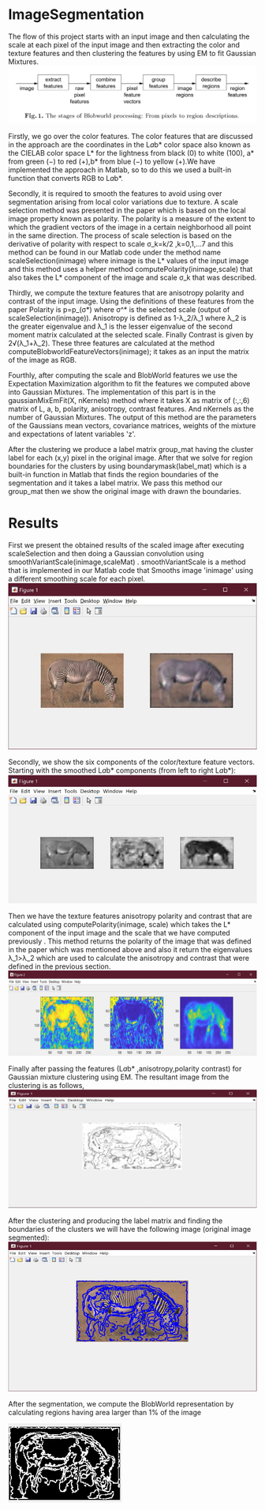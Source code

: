 # ImageSegmentation
 The flow of this project starts with an input image and then calculating the scale at each pixel of the input image and then extracting the color and texture features and then clustering the features by using EM to fit Gaussian Mixtures.
![alt text](https://raw.githubusercontent.com/hasanneo/ImageSegmentation/master/images/flow.jpg)

Firstly, we go over the color features. The color features that are discussed in the approach are the coordinates in the L*a*b* color space also known as the CIELAB color space L* for the lightness from black (0) to white (100), a* from green (−) to red (+),b* from blue (−) to yellow (+).We have implemented the approach in Matlab, so to do this we used a built-in function that converts RGB to L*a*b*.

Secondly, it is required to smooth the features to avoid using over segmentation arising from local color variations due to texture. A scale selection method was presented in the paper which is based on the local image property known as polarity. The polarity is a measure of the extent to which the gradient vectors of the image in a certain neighborhood all point in the same direction. The process of scale selection is based on the derivative of polarity with respect to scale σ_k=k/2 ,k=0,1,...7 and this method can be found in our Matlab code under the method name scaleSelection(inimage) where inimage is the L* values of the input image and this method uses a helper method computePolarity(inimage,scale) that also takes the L* component of the image and scale σ_k that was described.

Thirdly, we compute the texture features that are anisotropy polarity and contrast of the input image. Using the definitions of these features from the paper 
Polarity is p=p_(σ*) where σ^* is the selected scale (output of scaleSelection(inimage)). Anisotropy is defined as 1-λ_2/λ_1  where λ_2 is the greater eigenvalue and λ_1 is the lesser eigenvalue of the second moment matrix calculated at the selected scale. Finally Contrast is given by 2√(λ_1+λ_2). These three features are calculated at the method computeBlobworldFeatureVectors(inimage); it takes as an input the matrix of the image as RGB.

Fourthly, after computing the scale and BlobWorld features we use the Expectation Maximization algorithm to fit the features we computed above into Gaussian Mixtures. The implementation of this part is in the gaussianMixEmFit(X, nKernels) method where it takes X as matrix of (:,:,6) matrix of L, a, b, polarity, anisotropy, contrast features. And nKernels as the number of Gaussian Mixtures. The output of this method are the parameters of the Gaussians mean vectors, covariance matrices, weights of the mixture and expectations of latent variables 'z'.

After the clustering we produce a label matrix group_mat having the cluster label for each (x,y) pixel in the original image. After that we solve for region boundaries for the clusters by using boundarymask(label_mat) which is a built-in function in Matlab that finds the region boundaries of the segmentation and it takes a label matrix. We pass this method our group_mat then we show the original image with drawn the boundaries.

# Results
First we present the obtained results of the scaled image after executing scaleSelection and then doing a Gaussian convolution using smoothVariantScale(inimage,scaleMat) . smoothVariantScale is a method that is implemented in our Matlab code that Smooths image 'inimage' using a different smoothing scale for each pixel.
![alt text](https://raw.githubusercontent.com/hasanneo/ImageSegmentation/master/images/smoothed.jpg)

Secondly, we show the six components of the color/texture feature vectors. Starting with the smoothed L*a*b* components (from left to right L*a*b*):
![alt text](https://raw.githubusercontent.com/hasanneo/ImageSegmentation/master/images/color.jpg)

Then we have the texture features anisotropy polarity and contrast that are calculated using computePolarity(inimage, scale) which takes the L* component of the input image and the scale that we have computed previously . This method returns the polarity of the image that was defined in the paper which was mentioned above and also it return the eigenvalues λ_1>λ_2 which are used to calculate the anisotropy and contrast that were defined in the previous section.
![alt text](https://raw.githubusercontent.com/hasanneo/ImageSegmentation/master/images/texture.jpg)

Finally after passing the features (L*a*b* ,anisotropy,polarity contrast) for Gaussian mixture clustering using EM. The resultant image from the clustering is as follows,
![alt text](https://raw.githubusercontent.com/hasanneo/ImageSegmentation/master/images/em.jpg)

After the clustering and producing the label matrix and finding the boundaries of the clusters we will have the following image (original image segmented):
![alt text](https://raw.githubusercontent.com/hasanneo/ImageSegmentation/master/images/segmentation.jpg)

After the segmentation, we compute the BlobWorld representation by calculating regions having area larger than 1% of the image

![alt text](https://raw.githubusercontent.com/hasanneo/ImageSegmentation/master/images/blob.jpg)
